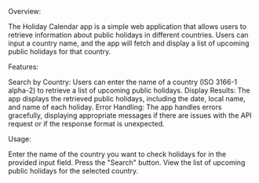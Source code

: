 Overview:

The Holiday Calendar app is a simple web application that allows users to retrieve information about public holidays in different countries. Users can input a country name, and the app will fetch and display a list of upcoming public holidays for that country.

Features:

Search by Country: Users can enter the name of a country (ISO 3166-1 alpha-2) to retrieve a list of upcoming public holidays.
Display Results: The app displays the retrieved public holidays, including the date, local name, and name of each holiday.
Error Handling: The app handles errors gracefully, displaying appropriate messages if there are issues with the API request or if the response format is unexpected.

Usage:

Enter the name of the country you want to check holidays for in the provided input field.
Press the "Search" button.
View the list of upcoming public holidays for the selected country.
